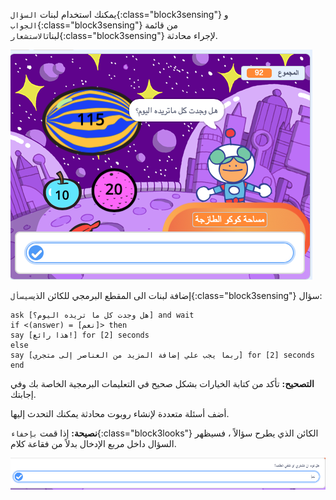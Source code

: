 
يمكنك استخدام لبنات `السؤال`{:class="block3sensing"} و `الجواب`{:class="block3sensing"} من قائمة لبنات`الاستشعار`{:class="block3sensing"} لإجراء محادثة.

![سوال الحوار مع كلمة "نعم" او "yes" كمدخلات](images/ask-answer.png)

إضافة لبنات الى المقطع البرمجي للكائن الذي`سيسأل`{:class="block3sensing"} سؤال:

```blocks3
ask [هل وجدت كل ما تريده اليوم؟] and wait
if <(answer) = [نعم]> then
say [هذا رائع!] for [2] seconds
else
say [ربما يجب علي إضافة المزيد من العناصر إلى متجري] for [2] seconds
end
```

**التصحيح:** تأكد من كتابة الخيارات بشكل صحيح في التعليمات البرمجية الخاصة بك وفي إجابتك. 

أضف أسئلة متعددة لإنشاء روبوت محادثة يمكنك التحدث إليها.

**نصيحة:** إذا قمت `بإخفاء`{:class="block3looks"} الكائن الذي يطرح سؤالاً ، فسيظهر السؤال داخل مربع الإدخال بدلاً من فقاعة كلام.

![سوال الحوار مع السؤال في الداخل](images/ask-hidden-sprite.png)

